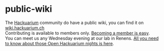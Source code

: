 # public-wiki
The [Hackuarium](http://hackuarium.ch) community do have a public wiki, you can find it on [wiki.hackuarium.ch](https://wiki.hackuarium.ch)  
Contributing is available to members only. [Becoming a member is easy](http://wiki.hackuarium.ch/w/Main_Page#Want_to_join.3F).  
You can meet us any Wednesday evening at our lab in Renens. [All you need to know about those Open Hackuarium nights is here](http://wiki.hackuarium.ch/w/Open_Hackuarium).
